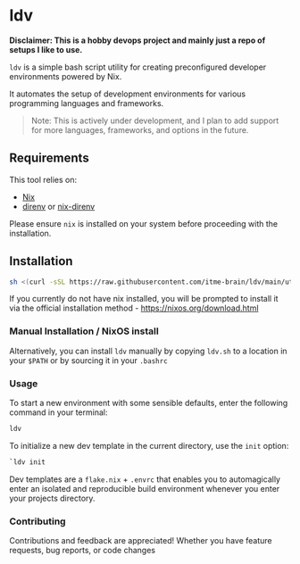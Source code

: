 # ldv
**Disclaimer: This is a hobby devops project and mainly just a repo of setups I like to use.**

`ldv` is a simple bash script utility for creating preconfigured developer environments powered by Nix. 

It automates the setup of development environments for various programming languages and frameworks.

> Note: This is actively under development, and I plan to add support for more languages, frameworks, and options in the future.

## Requirements

This tool relies on:

- [Nix](https://nixos.org/download.html)
- [direnv](https://direnv.net/docs/installation.html) or [nix-direnv](https://github.com/nix-community/nix-direnv)

Please ensure `nix` is installed on your system before proceeding with the installation.

## Installation

```bash
sh <(curl -sSL https://raw.githubusercontent.com/itme-brain/ldv/main/utils/install)
```

If you currently do not have nix installed, you will be prompted to install it
via the official installation method - https://nixos.org/download.html

### Manual Installation / NixOS install

Alternatively, you can install `ldv` manually by copying `ldv.sh` to a location in your `$PATH` or by sourcing it in your `.bashrc`

### Usage

To start a new environment with some sensible defaults, enter the following command in your terminal:

```bash
ldv
````

To initialize a new dev template in the current directory, use the `init` option:

```bash
`ldv init
````
Dev templates are a `flake.nix` + `.envrc` that enables you to automagically enter an isolated and reproducible build environment whenever you enter your projects directory.

### Contributing

Contributions and feedback are appreciated! Whether you have feature requests, bug reports, or code changes
